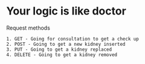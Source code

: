 # Your logic is like doctor

Request methods

```
1. GET - Going for consultation to get a check up 
2. POST - Going to get a new kidney inserted 
3. PUT - Going to get a kidney replaced
4. DELETE - Going to get a kidney removed 

```